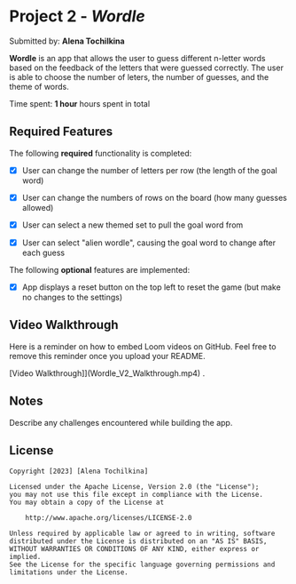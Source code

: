 # Project 2 - *Wordle*

Submitted by: **Alena Tochilkina**

**Wordle** is an app that allows the user to guess different n-letter words based on the feedback of the letters that were guessed correctly. The user is able to choose the number of leters, the number of guesses, and the theme of words.

Time spent: **1 hour** hours spent in total

## Required Features

The following **required** functionality is completed:

- [X] User can change the number of letters per row (the length of the goal word)
- [X] User can change the numbers of rows on the board (how many guesses allowed)
- [X] User can select a new themed set to pull the goal word from
- [X] User can select "alien wordle", causing the goal word to change after each guess


The following **optional** features are implemented:

- [X] App displays a reset button on the top left to reset the game (but make no changes to the settings)

## Video Walkthrough

Here is a reminder on how to embed Loom videos on GitHub. Feel free to remove this reminder once you upload your README. 

[Video Walkthrough]](Wordle_V2_Walkthrough.mp4) .

## Notes

Describe any challenges encountered while building the app.

## License

    Copyright [2023] [Alena Tochilkina]

    Licensed under the Apache License, Version 2.0 (the "License");
    you may not use this file except in compliance with the License.
    You may obtain a copy of the License at

        http://www.apache.org/licenses/LICENSE-2.0

    Unless required by applicable law or agreed to in writing, software
    distributed under the License is distributed on an "AS IS" BASIS,
    WITHOUT WARRANTIES OR CONDITIONS OF ANY KIND, either express or implied.
    See the License for the specific language governing permissions and
    limitations under the License.
